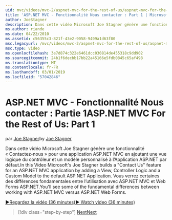 ```yaml
---
uid: mvc/videos/mvc-2/aspnet-mvc-for-the-rest-of-us/aspnet-mvc-for-the-rest-of-us-part-1
title: 'ASP.NET MVC - Fonctionnalité Nous contacter : Part 1 | Microsoft Docs'
author: JoeStagner
description: Dans cette vidéo Microsoft Joe Stagner génère une fonctionnalité « Nous contacter » pour une application ASP.NET MVC en ajoutant une vue logique du contrôleur et un modèle personnalisé à t...
ms.author: riande
ms.date: 04/22/2010
ms.assetid: c56355c3-821f-43e2-9058-9499a1d63f80
msc.legacyurl: /mvc/videos/mvc-2/aspnet-mvc-for-the-rest-of-us/aspnet-mvc-for-the-rest-of-us-part-1
msc.type: video
ms.openlocfilehash: 3e7d874c322e6461dcc030814de455318c9dd902
ms.sourcegitcommit: 24b1f6decbb17bb22a45166e5fdb0845c65af498
ms.translationtype: MT
ms.contentlocale: fr-FR
ms.lasthandoff: 03/01/2019
ms.locfileid: "57042846"
---
```

<a name="aspnet-mvc-for-the-rest-of-us-part-1"></a><span data-ttu-id="fb465-103">ASP.NET MVC - Fonctionnalité Nous contacter : Partie 1</span><span class="sxs-lookup"><span data-stu-id="fb465-103">ASP.NET MVC For the Rest of Us: Part 1</span></span>
====================
<span data-ttu-id="fb465-104">par [Joe Stagner](https://github.com/JoeStagner)</span><span class="sxs-lookup"><span data-stu-id="fb465-104">by [Joe Stagner](https://github.com/JoeStagner)</span></span>

<span data-ttu-id="fb465-105">Dans cette vidéo Microsoft Joe Stagner génère une fonctionnalité « Contactez-nous » pour une application ASP.NET MVC en ajoutant une vue logique du contrôleur et un modèle personnalisé à l’Application ASP.NET par défaut.</span><span class="sxs-lookup"><span data-stu-id="fb465-105">In this Video Microsoft's Joe Stagner builds a "Contact Us" feature for an ASP.NET MVC application by adding a View, Controller Logic and a Custom Model to the default ASP.NET Application.</span></span> <span data-ttu-id="fb465-106">Vous verrez certaines des différences fondamentales entre l’utilisation avec ASP.NET MVC et Web Forms ASP.NET.</span><span class="sxs-lookup"><span data-stu-id="fb465-106">You'll see some of the fundamental differences between working with ASP.NET MVC versus ASP.NET Web Forms.</span></span>

[<span data-ttu-id="fb465-107">&#9654;Regardez la vidéo (36 minutes)</span><span class="sxs-lookup"><span data-stu-id="fb465-107">&#9654; Watch video (36 minutes)</span></span>](https://channel9.msdn.com/Blogs/ASP-NET-Site-Videos/aspnet-mvc-for-the-rest-of-us-part-1)

> [!div class="step-by-step"]
> [<span data-ttu-id="fb465-108">Next</span><span class="sxs-lookup"><span data-stu-id="fb465-108">Next</span></span>](aspnet-mvc-for-the-rest-of-us-part-2.md)
